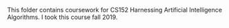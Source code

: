 This folder contains coursework for CS152 Harnessing Artificial Intelligence Algorithms.
I took this course fall 2019.

